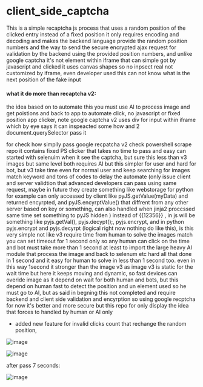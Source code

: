 # client_side_captcha
This is a simple recaptcha js process that uses a random position of the clicked entry instead of a fixed position it only requires encoding and decoding and makes the backend language provide the random position numbers and the way to send the secure encrypted ajax request for validation by the backend using the provided position numbers, and unlike google captcha it's not element within iframe that can simple got by javascript and clicked it uses canvas shapes so no inpsect real not customized by iframe, even developer used this can not know what is the next position of the fake input

#### what it do more than recaptcha v2:
the idea based on to automate this you must use AI to process image and get poistions and back to app to automate click, no javascript or fixed position app clicker, note google captcha v2 uses div for input within iframe which by eye says it can inspeacted some how and 2 document.querySelector pass it

for check how simplly pass google recpatcha v2 check powershell scrape repo it contains fixed PS clicker that takes no time to pass and easy can started with selenuim when it see the captcha, but sure this less than v3 images but same level both requires AI but this simpler for user and hard for bot, but v3 take time even for normal user and keep searching for images match keyword and tons of codes to delay the automate (only issue client and server validtion that advanced developers can pass using same request, maybe in future they create something like webstorage for python for example can only accessed by client like pyJS.getValue(myData) and returned encyrpted, and pyJS.encyrptValue() that diffrent from any other server based on key or something, can also handled when jinja2 proccssed same time set something to pyJS hidden ) instead of {{12356}} , in js will be something like pyjs.getVal(), pyjs.decypt();, pyjs.encrypt, and in python pyjs.encrypt and pyjs.decyrpt (logical right now nothing do like this), is this very simple not like v3 require time from human to solve the images match you can set timeout for 1 second only so any human can click on the time and bot must take more than 1 second at least to import the large heavy AI module that process the image and back to selenum etc hard all that done in 1 second and it easy for human to solve in less than 1 second too. even in this way 1second it stronger than the image v3 as image v3 is static for the wait time but here it keeps moving and dynamic, so fast devices can overide image as it depend on wait for both human and bots, but this depend on human fast to detect the position and un element used so he must go to AI, but as said in begning this not completed and require backend and client side validation and encyrption so using google recptcha for now it's better and more secure but this repo for only display the idea that forces to handled by human or AI only

* added new feature for invalid clicks count that rechange the random position,

![image](https://github.com/MahmoudHegazi/client_side_captcha/assets/55125302/cad449ca-50e6-4a4e-b00d-6aff74f48883)

![image](https://github.com/MahmoudHegazi/client_side_captcha/assets/55125302/83b091c0-debf-4030-9f01-4eb7b8d04306)

after pass 7 seconds:

![image](https://github.com/MahmoudHegazi/client_side_captcha/assets/55125302/e450ab4d-145f-4200-a136-1ad0cca0178e)
